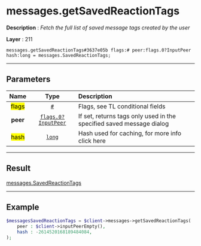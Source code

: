 # messages.getSavedReactionTags

**Description** : *Fetch the full list of saved message tags created by the user*

**Layer** : 211

```tl
messages.getSavedReactionTags#3637e05b flags:# peer:flags.0?InputPeer hash:long = messages.SavedReactionTags;
```

---

## Parameters

| Name | Type | Description |
| :---: | :---: | :--- |
| <mark>flags</mark> | [`#`](type/#) | Flags, see TL conditional fields |
| **peer** | [`flags.0?InputPeer`](type/InputPeer) | If set, returns tags only used in the specified saved message dialog |
| <mark>hash</mark> | [`long`](type/long) | Hash used for caching, for more info click here |

---

## Result

[messages.SavedReactionTags](type/messages.SavedReactionTags)

---

## Example

```php
$messagesSavedReactionTags = $client->messages->getSavedReactionTags(
	peer : $client->inputPeerEmpty(),
	hash : -2614520168189484084,
);
```